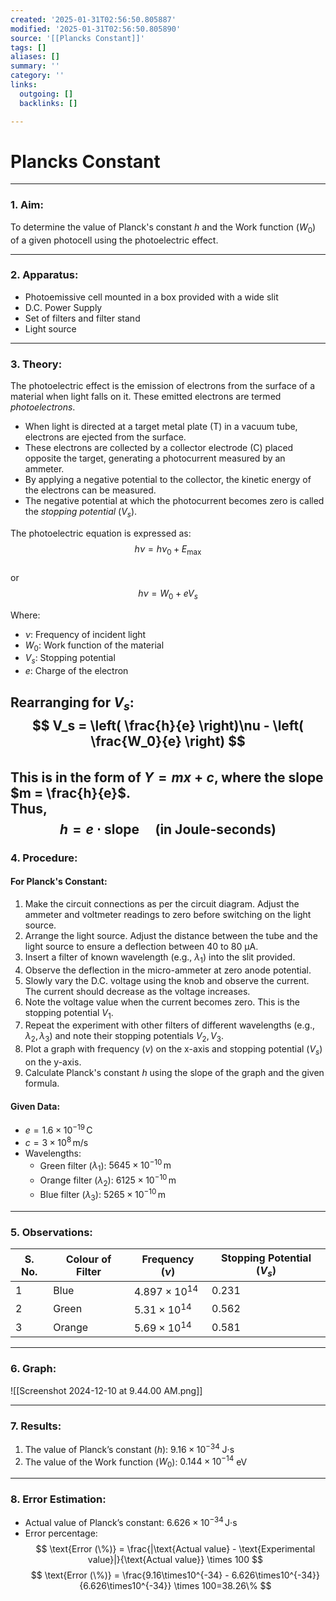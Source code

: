 ```yaml
---
created: '2025-01-31T02:56:50.805887'
modified: '2025-01-31T02:56:50.805890'
source: '[[Plancks Constant]]'
tags: []
aliases: []
summary: ''
category: ''
links:
  outgoing: []
  backlinks: []

---
```


# Plancks Constant

___
### 1. Aim:  
To determine the value of Planck's constant $h$ and the Work function $(W_0)$ of a given photocell using the photoelectric effect.  

---
### 2. Apparatus:  
- Photoemissive cell mounted in a box provided with a wide slit  
- D.C. Power Supply  
- Set of filters and filter stand  
- Light source  

---
### 3. Theory:  
The photoelectric effect is the emission of electrons from the surface of a material when light falls on it. These emitted electrons are termed *photoelectrons*.  
- When light is directed at a target metal plate (T) in a vacuum tube, electrons are ejected from the surface.  
- These electrons are collected by a collector electrode (C) placed opposite the target, generating a photocurrent measured by an ammeter.  
- By applying a negative potential to the collector, the kinetic energy of the electrons can be measured.  
- The negative potential at which the photocurrent becomes zero is called the *stopping potential* $(V_s)$.  

The photoelectric equation is expressed as:  
$$ h\nu = h\nu_0 + E_{\text{max}} $$  
or  
$$ h\nu = W_0 + eV_s $$  

Where:  
- $\nu$: Frequency of incident light  
- $W_0$: Work function of the material  
- $V_s$: Stopping potential  
- $e$: Charge of the electron  

Rearranging for $V_s$:  
$$ V_s = \left( \frac{h}{e} \right)\nu - \left( \frac{W_0}{e} \right) $$  
This is in the form of $Y = mx + c$, where the slope $m = \frac{h}{e}$.  
Thus,  
$$ h = e \cdot \text{slope} \quad \text{(in Joule-seconds)} $$  
---
### 4. Procedure:  
#### For Planck's Constant:  
1. Make the circuit connections as per the circuit diagram. Adjust the ammeter and voltmeter readings to zero before switching on the light source.  
2. Arrange the light source. Adjust the distance between the tube and the light source to ensure a deflection between 40 to 80 µA.  
3. Insert a filter of known wavelength (e.g., $\lambda_1$) into the slit provided.  
4. Observe the deflection in the micro-ammeter at zero anode potential.  
5. Slowly vary the D.C. voltage using the knob and observe the current. The current should decrease as the voltage increases.  
6. Note the voltage value when the current becomes zero. This is the stopping potential $V_1$.  
7. Repeat the experiment with other filters of different wavelengths (e.g., $\lambda_2, \lambda_3$) and note their stopping potentials $V_2, V_3$.  
8. Plot a graph with frequency ($\nu$) on the x-axis and stopping potential ($V_s$) on the y-axis.  
9. Calculate Planck's constant $h$ using the slope of the graph and the given formula.  

#### Given Data:  
- $e = 1.6 \times 10^{-19} \, \text{C}$  
- $c = 3 \times 10^8 \, \text{m/s}$  
- Wavelengths:  
  - Green filter ($\lambda_1$): $5645 \times 10^{-10} \, \text{m}$  
  - Orange filter ($\lambda_2$): $6125 \times 10^{-10} \, \text{m}$  
  - Blue filter ($\lambda_3$): $5265 \times 10^{-10} \, \text{m}$  

---

### 5. Observations:  
| S. No. | Colour of Filter | Frequency ($\nu$)    | Stopping Potential ($V_s$) |
| ------ | ---------------- | -------------------- | -------------------------- |
| 1      | Blue             | $4.897\times10^{14}$ | 0.231                      |
| 2      | Green            | $5.31\times10^{14}$  | 0.562                      |
| 3      | Orange           | $5.69\times10^{14}$  | 0.581                      |


---

### 6. Graph:  
![[Screenshot 2024-12-10 at 9.44.00 AM.png]]

---

### 7. Results:  
1. The value of Planck’s constant ($h$): $9.16\times10^{-34}$ $\text{J·s}$  
2. The value of the Work function ($W_0$): $0.144\times10^{-14}$ $\text{eV}$  

---
### 8. Error Estimation:  
- Actual value of Planck’s constant: $6.626 \times 10^{-34} \, \text{J·s}$  
- Error percentage:  
$$ \text{Error (\%)} = \frac{|\text{Actual value} - \text{Experimental value}|}{\text{Actual value}} \times 100 $$
$$ \text{Error (\%)} = \frac{9.16\times10^{-34} - 6.626\times10^{-34}}{6.626\times10^{-34}} \times 100=38.26\% $$

